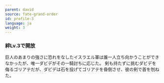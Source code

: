 ```yaml
---
parent: david
source: fate-grand-order
id: profile-3
language: ja
weight: 3
---
```


### 絆Lv.3で開放

巨人のあまりの強さに恐れをなしたイスラエル軍は誰一人立ち向かうことができなかったが、唯一ダビデがその一騎討ちに応じた。
剣も持たずに挑むダビデを侮るゴリアテだが、ダビデは石を投げてゴリアテを昏倒させ、彼の剣で首を刎ねた。
